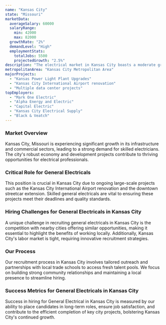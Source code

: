 ```yaml
---
name: "Kansas City"
state: "Missouri"
marketData:
  averageSalary: 60000
  salaryRange:
    min: 42000
    max: 82000
  growthRate: "2%"
  demandLevel: "High"
  employmentStats:
    totalJobs: 5500
    projectedGrowth: "2.5%"
description: "The electrical market in Kansas City boasts a moderate growth rate with above-average salary ranges; it is also projected to grow with the advent of major construction projects."
metropolitanArea: "Kansas City Metropolitan Area"
majorProjects:
  - "Kansas Power Light Plant Upgrades"
  - "Kansas City International Airport renovation"
  - "Multiple data center projects"
topEmployers:
  - "Mark One Electric"
  - "Alpha Energy and Electric"
  - "Capital Electric"
  - "Kansas City Electrical Supply"
  - "Black & Veatch"
---
```


### Market Overview
Kansas City, Missouri is experiencing significant growth in its infrastructure and commercial sectors, leading to a strong demand for skilled electricians. The city's robust economy and development projects contribute to thriving opportunities for electrical professionals.

### Critical Role for General Electricals
This position is crucial in Kansas City due to ongoing large-scale projects such as the Kansas City International Airport renovation and the downtown streetcar extension. Skilled general electricals are vital to ensuring these projects meet their deadlines and quality standards.

### Hiring Challenges for General Electricals in Kansas City
A unique challenge in recruiting general electricals in Kansas City is the competition with nearby cities offering similar opportunities, making it essential to highlight the benefits of working locally. Additionally, Kansas City's labor market is tight, requiring innovative recruitment strategies.

### Our Process
Our recruitment process in Kansas City involves tailored outreach and partnerships with local trade schools to access fresh talent pools. We focus on building strong community relationships and maintaining a local presence to streamline hiring.

### Success Metrics for General Electricals in Kansas City
Success in hiring for General Electrical in Kansas City is measured by our ability to place candidates in long-term roles, ensure job satisfaction, and contribute to the efficient completion of key city projects, bolstering Kansas City's continued growth.